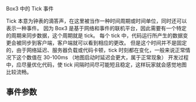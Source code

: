 Box3 中的 Tick 事件

Tick 本意为钟表的滴答声，在这里被当作一种时间周期或时间单位，同时还可以表示一种事件。
因为 Box3 是基于网络和事件的联机平台，因此需要有一个特定的周期来同步数据，这个周期就是 tick。
每个 tick 中，代码运行所产生的数据变更会被同步到客户端，客户端就可以看到相应的更改。
但是这个时间并不是固定的，由于网络延迟、服务器负载或代码卡顿，tick 时刻都在变化，一般来说正常情况下这个数值在 30-100ms
（地图启动时延迟会更大，属于正常现象）
开发过程中，应尽量优化代码，使 tick 间隔时间尽可能短且稳定，这样玩家就会感觉地图比较流畅。

## 事件参数

